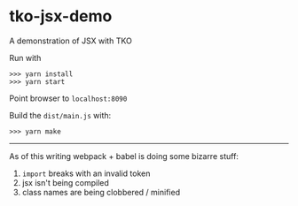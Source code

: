 # tko-jsx-demo
A demonstration of JSX with TKO

Run with

```
>>> yarn install
>>> yarn start
```

Point browser to `localhost:8090`

Build the `dist/main.js` with:

```
>>> yarn make
```


----

As of this writing webpack + babel is doing some bizarre stuff:

1. `import` breaks with an invalid token
2. jsx isn't being compiled
3. class names are being clobbered / minified
